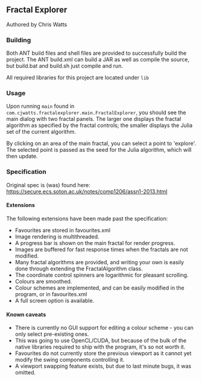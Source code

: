 ## Fractal Explorer
Authored by Chris Watts

### Building
Both ANT build files and shell files are provided to successfully build the project.
The ANT build.xml can build a JAR as well as compile the source, but build.bat and build.sh just compile and run.

All required libraries for this project are located under `lib`

### Usage
Upon running `main` found in `com.cjwatts.fractalexplorer.main.FractalExplorer`, you should see the main dialog with two fractal panels.
The larger one displays the fractal algorithm as specified by the fractal controls; the smaller displays the Julia set of the current algorithm.

By clicking on an area of the main fractal, you can select a point to 'explore'. The selected point is passed as the seed for the Julia algorithm, which will then update.

### Specification
Original spec is (was) found here: https://secure.ecs.soton.ac.uk/notes/comp1206/assn1-2013.html

#### Extensions
The following extensions have been made past the specification:

  * Favourites are stored in favourites.xml
  * Image rendering is multithreaded.
  * A progress bar is shown on the main fractal for render progress.
  * Images are buffered for fast response times when the fractals are not modified.
  * Many fractal algorithms are provided, and writing your own is easily done through extending the FractalAlgorithm class.
  * The coordinate control spinners are logarithmic for pleasant scrolling.
  * Colours are smoothed.
  * Colour schemes are implemented, and can be easily modified in the program, or in favourites.xml
  * A full screen option is available.
  
#### Known caveats

  * There is currently no GUI support for editing a colour scheme - you can only select pre-existing ones.
  * This was going to use OpenCL/CUDA, but because of the bulk of the native libraries required to ship with the program, it's so not worth it.
  * Favourites do not currently store the previous viewport as it cannot yet modify the swing components controlling it.
  * A viewport swapping feature exists, but due to last minute bugs, it was omitted.